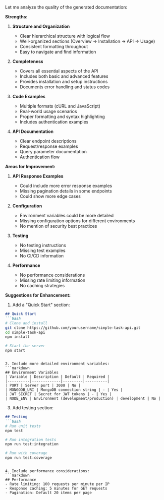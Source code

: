 Let me analyze the quality of the generated documentation:

**Strengths:**

1. **Structure and Organization**
   - Clear hierarchical structure with logical flow
   - Well-organized sections (Overview → Installation → API → Usage)
   - Consistent formatting throughout
   - Easy to navigate and find information

2. **Completeness**
   - Covers all essential aspects of the API
   - Includes both basic and advanced features
   - Provides installation and setup instructions
   - Documents error handling and status codes

3. **Code Examples**
   - Multiple formats (cURL and JavaScript)
   - Real-world usage scenarios
   - Proper formatting and syntax highlighting
   - Includes authentication examples

4. **API Documentation**
   - Clear endpoint descriptions
   - Request/response examples
   - Query parameter documentation
   - Authentication flow

**Areas for Improvement:**

1. **API Response Examples**
   - Could include more error response examples
   - Missing pagination details in some endpoints
   - Could show more edge cases

2. **Configuration**
   - Environment variables could be more detailed
   - Missing configuration options for different environments
   - No mention of security best practices

3. **Testing**
   - No testing instructions
   - Missing test examples
   - No CI/CD information

4. **Performance**
   - No performance considerations
   - Missing rate limiting information
   - No caching strategies

**Suggestions for Enhancement:**

1. Add a "Quick Start" section:
```markdown
## Quick Start
```bash
# Clone and install
git clone https://github.com/yourusername/simple-task-api.git
cd simple-task-api
npm install

# Start the server
npm start
```
```

2. Include more detailed environment variables:
```markdown
## Environment Variables
| Variable | Description | Default | Required |
|----------|-------------|---------|----------|
| PORT | Server port | 3000 | No |
| MONGODB_URI | MongoDB connection string | - | Yes |
| JWT_SECRET | Secret for JWT tokens | - | Yes |
| NODE_ENV | Environment (development/production) | development | No |
```

3. Add testing section:
```markdown
## Testing
```bash
# Run unit tests
npm test

# Run integration tests
npm run test:integration

# Run with coverage
npm run test:coverage
```
```

4. Include performance considerations:
```markdown
## Performance
- Rate limiting: 100 requests per minute per IP
- Response caching: 5 minutes for GET requests
- Pagination: Default 20 items per page
```


